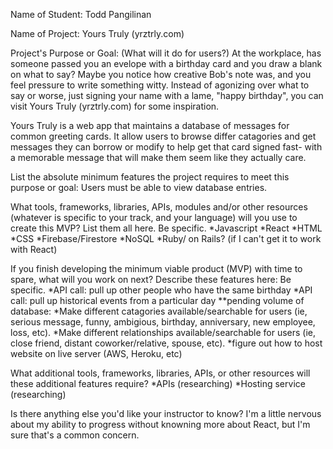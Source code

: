 Name of Student: Todd Pangilinan

Name of Project: Yours Truly (yrztrly.com)

Project's Purpose or Goal: (What will it do for users?)
At the workplace, has someone passed you an evelope with a birthday card and you draw a blank on what to say? Maybe you notice how creative Bob's note was, and you feel pressure to write something witty. Instead of agonizing over what to say or worse, just signing your name with a lame, "happy birthday", you can visit Yours Truly (yrztrly.com) for some inspiration. 

Yours Truly is a web app that maintains a database of messages for common greeting cards. It allow users to browse differ catagories and get messages they can borrow or modify to help get that card signed fast- with a memorable message that will make them seem like they actually care.

List the absolute minimum features the project requires to meet this purpose or goal:
Users must be able to view database entries.

What tools, frameworks, libraries, APIs, modules and/or other resources (whatever is specific to your track, and your language) will you use to create this MVP? List them all here. Be specific.
*Javascript
*React
*HTML
*CSS
*Firebase/Firestore
*NoSQL
*Ruby/ on Rails? (if I can't get it to work with React)


If you finish developing the minimum viable product (MVP) with time to spare, what will you work on next? Describe these features here: Be specific.
*API call: pull up other people who have the same birthday
*API call: pull up historical events from a particular day
**pending volume of database: 
*Make different catagories available/searchable for users (ie, serious message, funny, ambigious, birthday, anniversary, new employee, loss, etc).
*Make different relationships available/searchable for users (ie, close friend, distant coworker/relative, spouse, etc).
*figure out how to host website on live server (AWS, Heroku, etc)

What additional tools, frameworks, libraries, APIs, or other resources will these additional features require?
*APIs (researching)
*Hosting service (researching)

Is there anything else you'd like your instructor to know?
I'm a little nervous about my ability to progress without knowning more about React, but I'm sure that's a common concern.